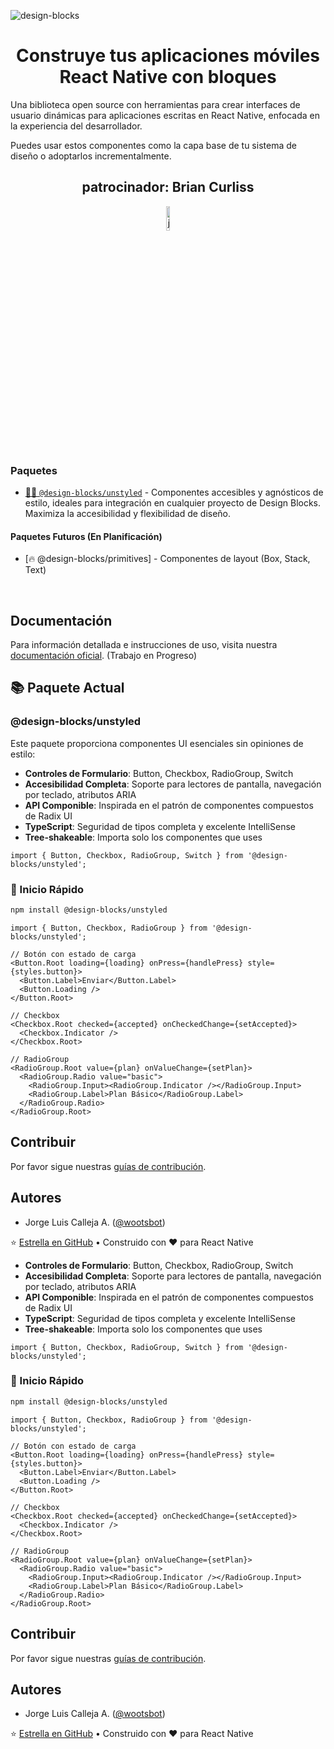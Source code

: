 ![design-blocks](./docs/preview_beta.png)

<h1 align="center">
  Construye tus aplicaciones móviles React Native con bloques
</h1>

Una biblioteca open source con herramientas para crear interfaces de usuario dinámicas para aplicaciones escritas en React Native, enfocada en la experiencia del desarrollador.

Puedes usar estos componentes como la capa base de tu sistema de diseño o adoptarlos incrementalmente.

<h2 align="center">patrocinador: Brian Curliss</h2>

<div align="center">
  <a href="https://github.com/BrianCurliss">
  <picture width="10%" >
        <source media="(prefers-color-scheme: dark)" srcset="https://avatars.githubusercontent.com/u/1222949?v=4">
        <img alt="jazz logo" src="https://avatars.githubusercontent.com/u/1222949?v=4" width="10%">
      </picture>

  </a>
</div>

### Paquetes

- [🏄‍♀️ `@design-blocks/unstyled`](https://github.com/openkitrun/design-blocks/tree/main/packages/%40blocks-unstyled) -
  Componentes accesibles y agnósticos de estilo, ideales para integración en cualquier proyecto de Design Blocks. Maximiza la accesibilidad y flexibilidad de diseño.

#### Paquetes Futuros (En Planificación)

- [🔥 @design-blocks/primitives] - Componentes de layout (Box, Stack, Text)

<br/>

## Documentación

Para información detallada e instrucciones de uso, visita nuestra [documentación oficial](https://designblocks.dev). (Trabajo en Progreso)

## 📚 Paquete Actual

### **@design-blocks/unstyled**

Este paquete proporciona componentes UI esenciales sin opiniones de estilo:

- **Controles de Formulario**: Button, Checkbox, RadioGroup, Switch
- **Accesibilidad Completa**: Soporte para lectores de pantalla, navegación por teclado, atributos ARIA
- **API Componible**: Inspirada en el patrón de componentes compuestos de Radix UI
- **TypeScript**: Seguridad de tipos completa y excelente IntelliSense
- **Tree-shakeable**: Importa solo los componentes que uses

```tsx
import { Button, Checkbox, RadioGroup, Switch } from '@design-blocks/unstyled';
```

### 🚀 Inicio Rápido

```bash
npm install @design-blocks/unstyled
```

```tsx
import { Button, Checkbox, RadioGroup } from '@design-blocks/unstyled';

// Botón con estado de carga
<Button.Root loading={loading} onPress={handlePress} style={styles.button}>
  <Button.Label>Enviar</Button.Label>
  <Button.Loading />
</Button.Root>

// Checkbox
<Checkbox.Root checked={accepted} onCheckedChange={setAccepted}>
  <Checkbox.Indicator />
</Checkbox.Root>

// RadioGroup
<RadioGroup.Root value={plan} onValueChange={setPlan}>
  <RadioGroup.Radio value="basic">
    <RadioGroup.Input><RadioGroup.Indicator /></RadioGroup.Input>
    <RadioGroup.Label>Plan Básico</RadioGroup.Label>
  </RadioGroup.Radio>
</RadioGroup.Root>
```

## Contribuir

Por favor sigue nuestras [guías de contribución](./.github/CONTRIBUTING.md).

## Autores

- Jorge Luis Calleja A. ([@wootsbot](https://twitter.com/wootsbot))

⭐ [Estrella en GitHub](https://github.com/openkitrun/design-blocks) • Construido con ❤️ para React Native

- **Controles de Formulario**: Button, Checkbox, RadioGroup, Switch
- **Accesibilidad Completa**: Soporte para lectores de pantalla, navegación por teclado, atributos ARIA
- **API Componible**: Inspirada en el patrón de componentes compuestos de Radix UI
- **TypeScript**: Seguridad de tipos completa y excelente IntelliSense
- **Tree-shakeable**: Importa solo los componentes que uses

```tsx
import { Button, Checkbox, RadioGroup, Switch } from '@design-blocks/unstyled';
```

### 🚀 Inicio Rápido

```bash
npm install @design-blocks/unstyled
```

```tsx
import { Button, Checkbox, RadioGroup } from '@design-blocks/unstyled';

// Botón con estado de carga
<Button.Root loading={loading} onPress={handlePress} style={styles.button}>
  <Button.Label>Enviar</Button.Label>
  <Button.Loading />
</Button.Root>

// Checkbox
<Checkbox.Root checked={accepted} onCheckedChange={setAccepted}>
  <Checkbox.Indicator />
</Checkbox.Root>

// RadioGroup
<RadioGroup.Root value={plan} onValueChange={setPlan}>
  <RadioGroup.Radio value="basic">
    <RadioGroup.Input><RadioGroup.Indicator /></RadioGroup.Input>
    <RadioGroup.Label>Plan Básico</RadioGroup.Label>
  </RadioGroup.Radio>
</RadioGroup.Root>
```

## Contribuir

Por favor sigue nuestras [guías de contribución](./.github/CONTRIBUTING.md).

## Autores

- Jorge Luis Calleja A. ([@wootsbot](https://twitter.com/wootsbot))

⭐ [Estrella en GitHub](https://github.com/openkitrun/design-blocks) • Construido con ❤️ para React Native
